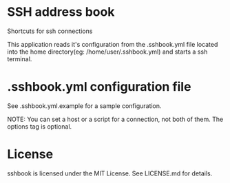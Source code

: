 SSH address book
================
Shortcuts for ssh connections

This application reads it's configuration from the .sshbook.yml file located
into the home directory(eg: /home/user/.sshbook.yml) and starts a ssh terminal.


.sshbook.yml configuration file
===============================
See .sshbook.yml.example for a sample configuration.

NOTE: You can set a host or a script for a connection, not both of them.
The options tag is optional.

License
=======
sshbook is licensed under the MIT License. See LICENSE.md for details.